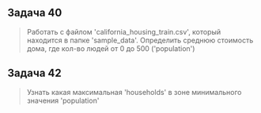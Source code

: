 ## Задача 40 
> Работать с файлом 'california_housing_train.csv', который находится в папке 'sample_data'. Определить среднюю стоимость дома, где кол-во людей от 0 до 500 ('population')

## Задача 42
> Узнать какая максимальная 'households' в зоне минимального значения 'population' 